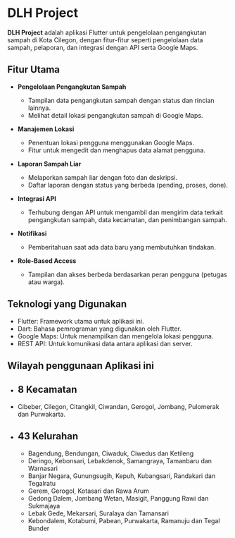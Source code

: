 # DLH Project

**DLH Project** adalah aplikasi Flutter untuk pengelolaan pengangkutan sampah di Kota Cilegon, dengan fitur-fitur seperti pengelolaan data sampah, pelaporan, dan integrasi dengan API serta Google Maps.

## Fitur Utama

- **Pengelolaan Pengangkutan Sampah**
  - Tampilan data pengangkutan sampah dengan status dan rincian lainnya.
  - Melihat detail lokasi pengangkutan sampah di Google Maps.

- **Manajemen Lokasi**
  - Penentuan lokasi pengguna menggunakan Google Maps.
  - Fitur untuk mengedit dan menghapus data alamat pengguna.

- **Laporan Sampah Liar**
  - Melaporkan sampah liar dengan foto dan deskripsi.
  - Daftar laporan dengan status yang berbeda (pending, proses, done).

- **Integrasi API**
  - Terhubung dengan API untuk mengambil dan mengirim data terkait pengangkutan sampah, data kecamatan, dan penimbangan sampah.

- **Notifikasi**
  - Pemberitahuan saat ada data baru yang membutuhkan tindakan.

- **Role-Based Access**
  - Tampilan dan akses berbeda berdasarkan peran pengguna (petugas atau warga).


## Teknologi yang Digunakan
 - Flutter: Framework utama untuk aplikasi ini.
 - Dart: Bahasa pemrograman yang digunakan oleh Flutter.
 - Google Maps: Untuk menampilkan dan mengelola lokasi pengguna.
 - REST API: Untuk komunikasi data antara aplikasi dan server.

## Wilayah penggunaan Aplikasi ini
- ## 8 Kecamatan
 - Cibeber, Cilegon, Citangkil, Ciwandan, Gerogol, Jombang, Pulomerak dan Purwakarta.
- ## 43 Kelurahan
  - Bagendung, Bendungan, Ciwaduk, Ciwedus dan Ketileng
  - Deringo, Kebonsari, Lebakdenok, Samangraya, Tamanbaru dan Warnasari
  - Banjar Negara, Gunungsugih, Kepuh, Kubangsari, Randakari dan Tegalratu
  - Gerem, Gerogol, Kotasari dan Rawa Arum
  - Gedong Dalem, Jombang Wetan, Masigit, Panggung Rawi dan Sukmajaya
  - Lebak Gede, Mekarsari, Suralaya dan Tamansari
  - Kebondalem, Kotabumi, Pabean, Purwakarta, Ramanuju dan Tegal Bunder

